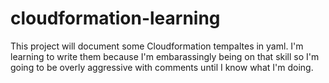 # cloudformation-learning
This project will document some Cloudformation tempaltes in yaml. I'm learning to write them because I'm embarassingly being on that skill so I'm going to be overly aggressive with comments until I know what I'm doing. 
